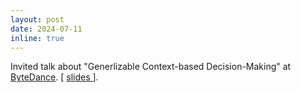 ```yaml
---
layout: post
date: 2024-07-11
inline: true
---
```


Invited talk about "Generlizable Context-based Decision-Making" at [ByteDance](https://www.bytedance.com/en/). [ [slides ](../assets/slides/icml-bytedance.pdf)].
